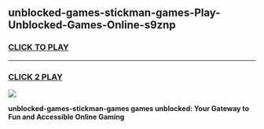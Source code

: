 
## unblocked-games-stickman-games-Play-Unblocked-Games-Online-s9znp
<h3>
<a href="https://premium76.site?title=unblocked-games-stickman-games&ref=24A">CLICK TO PLAY</a></h3>
<hr>

<h3>
<a href="https://premium76.site?title=unblocked-games-stickman-games&ref=24A">CLICK 2 PLAY</a>
  
</h3>

<a href="https://premium76.site?title=unblocked-games-stickman-games&ref=24A"><img src="https://clearcache.store/games.png"></a>


**unblocked-games-stickman-games games unblocked: Your Gateway to Fun and Accessible Online Gaming**
